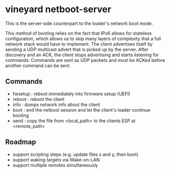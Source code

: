 # vineyard netboot-server

This is the server-side counterpart to the loader's network boot mode.

This method of booting relies on the fact that IPv6 allows for stateless configuration, which allows us to skip many layers of complexity that a full network stack would have to implement. The client advertises itself by sending a UDP multicast advert that is picked up by the server. After discovery and an ACK, the client stops advertising and starts listening for commands. Commands are sent as UDP packets and must be ACKed before another command can be sent.

## Commands
- fwsetup <remote>: reboot immediately into firmware setup (UEFI)
- reboot <remote>: reboot the client
- info <remote>: dumps network info about the client
- boot <remote>: end the netboot session and let the client's loader continue booting
- send <remote> <local path> <remote path>: copy the file from <local_path> to the clients ESP at <remote_path>

## Roadmap
- support scripting steps (e.g. update files x and y, then boot)
- support waking targets via Wake-on-LAN
- support multiple remotes simultaneously
